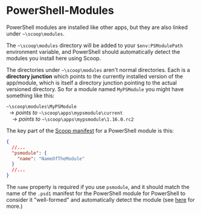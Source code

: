 # PowerShell-Modules

PowerShell modules are installed like other apps, but they are also linked under `~\scoop\modules`.

The `~\scoop\modules` directory will be added to your `$env:PSModulePath` environment variable, and PowerShell should automatically detect the modules you install here using Scoop.

The directories under `~\scoop\modules` aren't normal directories. Each is a **directory junction** which points to the currently installed version of the app/module, which is itself a directory junction pointing to the actual versioned directory. So for a module named `MyPSModule` you might have something like this:

`~\scoop\modules\MyPSModule`<br>
&nbsp;&nbsp;&rarr; _points to_ `~\scoop\apps\mypsmodule\current`<br>
&nbsp;&nbsp;&nbsp;&nbsp;&rarr; _points to_ `~\scoop\apps\mypsmodule\1.16.0.rc2`

The key part of the [Scoop manifest](App-Manifests) for a PowerShell module is this:

```json
{
  //...
  "psmodule": {
    "name": "NameOfTheModule"
  }
  //...
}
```

The `name` property is required if you use `psmodule`, and it should match the name of the `.psd1` manifest for the PowerShell module for PowerShell to consider it "well-formed" and automatically detect the module (see [here](<https://msdn.microsoft.com/en-us/library/dd878350(v=vs.85).aspx>) for more.)
